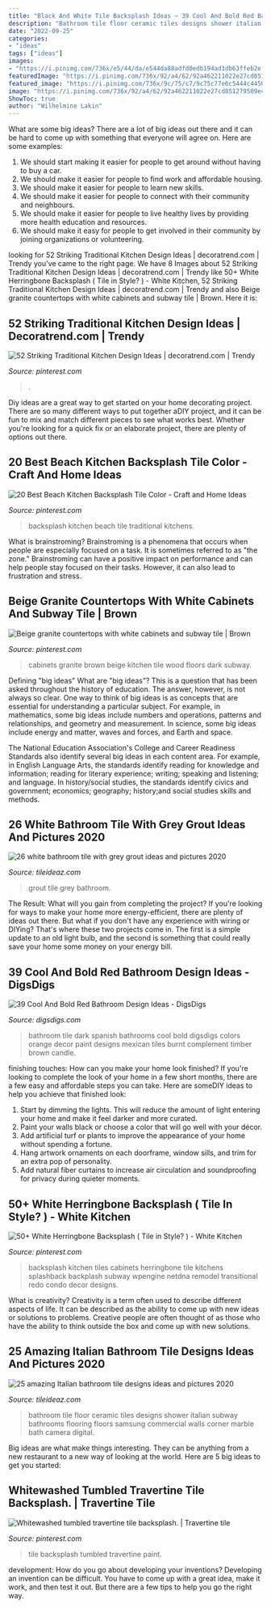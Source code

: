 ```yaml
---
title: "Black And White Tile Backsplash Ideas ~ 39 Cool And Bold Red Bathroom Design Ideas"
description: "Bathroom tile floor ceramic tiles designs shower italian subway bathrooms flooring floors samsung commercial walls corner marble bath camera digital"
date: "2022-09-25"
categories:
- "ideas"
tags: ["ideas"]
images:
- "https://i.pinimg.com/736x/e5/44/da/e544da88adfd0edb194ad1db63ffeb2e.jpg"
featuredImage: "https://i.pinimg.com/736x/92/a4/62/92a462211022e27cd851279509e42627.jpg"
featured_image: "https://i.pinimg.com/736x/9c/75/c7/9c75c77e6c5444c44504de4855dde8fc.jpg"
image: "https://i.pinimg.com/736x/92/a4/62/92a462211022e27cd851279509e42627.jpg"
ShowToc: true
author: "Wilhelmine Lakin"
---
```



What are some big ideas?
There are a lot of big ideas out there and it can be hard to come up with something that everyone will agree on. Here are some examples:
1. We should start making it easier for people to get around without having to buy a car.
2. We should make it easier for people to find work and affordable housing.
3. We should make it easier for people to learn new skills.
4. We should make it easier for people to connect with their community and neighbours.
5. We should make it easier for people to live healthy lives by providing more health education and resources.
6. We should make it easy for people to get involved in their community by joining organizations or volunteering.

	

		
looking for 52 Striking Traditional Kitchen Design Ideas | decoratrend.com | Trendy you've came to the right page. We have 8 Images about 52 Striking Traditional Kitchen Design Ideas | decoratrend.com | Trendy like 50+ White Herringbone Backsplash ( Tile in Style? ) - White Kitchen, 52 Striking Traditional Kitchen Design Ideas | decoratrend.com | Trendy and also Beige granite countertops with white cabinets and subway tile | Brown. Here it is:
		
    
## 52 Striking Traditional Kitchen Design Ideas | Decoratrend.com | Trendy

<img loading=lazy src="https://i.pinimg.com/736x/9c/75/c7/9c75c77e6c5444c44504de4855dde8fc.jpg" onerror="this.onerror=null;this.src='https://tse1.mm.bing.net/th?id=OIP.q3JPcSrQawa3SKVMngSJngHaK6&amp;pid=15.1';" alt="52 Striking Traditional Kitchen Design Ideas | decoratrend.com | Trendy">

_Source: pinterest.com_

>. 

	

Diy ideas are a great way to get started on your home decorating project. There are so many different ways to put together aDIY project, and it can be fun to mix and match different pieces to see what works best. Whether you're looking for a quick fix or an elaborate project, there are plenty of options out there.

    
## 20 Best Beach Kitchen Backsplash Tile Color - Craft And Home Ideas

<img loading=lazy src="https://i.pinimg.com/736x/92/a4/62/92a462211022e27cd851279509e42627.jpg" onerror="this.onerror=null;this.src='https://tse4.mm.bing.net/th?id=OIP.ggofMuJetFRHM9IGP0bFuQHaLH&amp;pid=15.1';" alt="20 Best Beach Kitchen Backsplash Tile Color - Craft and Home Ideas">

_Source: pinterest.com_

>backsplash kitchen beach tile traditional kitchens. 

	

What is brainstroming?
Brainstroming is a phenomena that occurs when people are especially focused on a task. It is sometimes referred to as "the zone." Brainstroming can have a positive impact on performance and can help people stay focused on their tasks. However, it can also lead to frustration and stress.

    
## Beige Granite Countertops With White Cabinets And Subway Tile | Brown

<img loading=lazy src="https://i.pinimg.com/736x/8e/d0/17/8ed01757939d79dd3fc6319717ef90db--antique-white-cabinets-dark-wood-floors.jpg" onerror="this.onerror=null;this.src='https://tse4.mm.bing.net/th?id=OIP.WbJOnbmLyPSrnVREGhVeFQHaMV&amp;pid=15.1';" alt="Beige granite countertops with white cabinets and subway tile | Brown">

_Source: pinterest.com_

>cabinets granite brown beige kitchen tile wood floors dark subway. 

	

Defining "big ideas"
What are "big ideas"? This is a question that has been asked throughout the history of education. The answer, however, is not always so clear.
One way to think of big ideas is as concepts that are essential for understanding a particular subject. For example, in mathematics, some big ideas include numbers and operations, patterns and relationships, and geometry and measurement. In science, some big ideas include energy and matter, waves and forces, and Earth and space.

The National Education Association's College and Career Readiness Standards also identify several big ideas in each content area. For example, in English Language Arts, the standards identify reading for knowledge and information; reading for literary experience; writing; speaking and listening; and language. In history/social studies, the standards identify civics and government; economics; geography; history;and social studies skills and methods.

    
## 26 White Bathroom Tile With Grey Grout Ideas And Pictures 2020

<img loading=lazy src="https://www.tileideaz.com/wp-content/uploads/2015/01/white_bathroom_tile_with_grey_grout_19.jpg" onerror="this.onerror=null;this.src='https://tse2.mm.bing.net/th?id=OIP.Y_lgLx-r_i_lbFxxLL1VxwHaKE&amp;pid=15.1';" alt="26 white bathroom tile with grey grout ideas and pictures 2020">

_Source: tileideaz.com_

>grout tile grey bathroom. 

	

The Result: What will you gain from completing the project?
If you're looking for ways to make your home more energy-efficient, there are plenty of ideas out there. But what if you don't have any experience with wiring or DIYing? That's where these two projects come in. The first is a simple update to an old light bulb, and the second is something that could really save your home some money on your energy bill.

    
## 39 Cool And Bold Red Bathroom Design Ideas - DigsDigs

<img loading=lazy src="http://www.digsdigs.com/photos/red-bathroom-design-ideas-27.jpg" onerror="this.onerror=null;this.src='https://tse4.mm.bing.net/th?id=OIP.raVCIgTiyF8Hy3evHeu-GAHaJ4&amp;pid=15.1';" alt="39 Cool And Bold Red Bathroom Design Ideas - DigsDigs">

_Source: digsdigs.com_

>bathroom tile dark spanish bathrooms cool bold digsdigs colors orange decor paint designs mexican tiles burnt complement timber brown candle. 

	

finishing touches: How can you make your home look finished?
If you're looking to complete the look of your home in a few short months, there are a few easy and affordable steps you can take. Here are someDIY ideas to help you achieve that finished look: 
1. Start by dimming the lights. This will reduce the amount of light entering your home and make it feel darker and more curated. 
2. Paint your walls black or choose a color that will go well with your décor. 
3. Add artificial turf or plants to improve the appearance of your home without spending a fortune. 
4. Hang artwork ornaments on each doorframe, window sills, and trim for an extra pop of personality. 
5. Add natural fiber curtains to increase air circulation and soundproofing for privacy during quieter moments.

    
## 50+ White Herringbone Backsplash ( Tile In Style? ) - White Kitchen

<img loading=lazy src="https://i.pinimg.com/736x/e5/44/da/e544da88adfd0edb194ad1db63ffeb2e.jpg" onerror="this.onerror=null;this.src='https://tse1.mm.bing.net/th?id=OIP.DGeNS_3h04d0GzJJTxwtaAHaLH&amp;pid=15.1';" alt="50+ White Herringbone Backsplash ( Tile in Style? ) - White Kitchen">

_Source: pinterest.com_

>backsplash kitchen tiles cabinets herringbone tile kitchens splashback backplash subway wpengine netdna remodel transitional redo condo decor designs. 

	

What is creativity?
Creativity is a term often used to describe different aspects of life. It can be described as the ability to come up with new ideas or solutions to problems. Creative people are often thought of as those who have the ability to think outside the box and come up with new solutions.

    
## 25 Amazing Italian Bathroom Tile Designs Ideas And Pictures 2020

<img loading=lazy src="https://www.tileideaz.com/wp-content/uploads/2015/10/manufacturers-engineered-the-generator-offset-hopscotch-hexagonal-italian-planner-contemporary-basketweave-sheet-sink-ideas-pictures-commercial-bathroom-tile-gallery-projects.jpg" onerror="this.onerror=null;this.src='https://tse4.mm.bing.net/th?id=OIP.VNJQTaMpkF9gf7lOYRcGTwHaJ3&amp;pid=15.1';" alt="25 amazing Italian bathroom tile designs ideas and pictures 2020">

_Source: tileideaz.com_

>bathroom tile floor ceramic tiles designs shower italian subway bathrooms flooring floors samsung commercial walls corner marble bath camera digital. 

	

Big ideas are what make things interesting. They can be anything from a new restaurant to a new way of looking at the world. Here are 5 big ideas to get you started: 

    
## Whitewashed Tumbled Travertine Tile Backsplash. | Travertine Tile

<img loading=lazy src="https://i.pinimg.com/736x/88/00/20/8800203d5f91ec463bd614f582a3b05d.jpg" onerror="this.onerror=null;this.src='https://tse4.mm.bing.net/th?id=OIP.Wg8GgRoZB4Y2ZpgygcQCBwHaJ3&amp;pid=15.1';" alt="Whitewashed tumbled travertine tile backsplash. | Travertine tile">

_Source: pinterest.com_

>tile backsplash tumbled travertine paint. 

	

development: How do you go about developing your inventions?
Developing an invention can be difficult. You have to come up with a great idea, make it work, and then test it out. But there are a few tips to help you go the right way.

